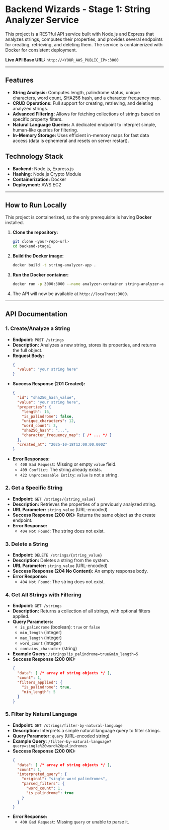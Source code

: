 # Backend Wizards - Stage 1: String Analyzer Service

This project is a RESTful API service built with Node.js and Express that analyzes strings, computes their properties, and provides several endpoints for creating, retrieving, and deleting them. The service is containerized with Docker for consistent deployment.

**Live API Base URL:** `http://<YOUR_AWS_PUBLIC_IP>:3000`

---

## Features

*   **String Analysis:** Computes length, palindrome status, unique characters, word count, SHA256 hash, and a character frequency map.
*   **CRUD Operations:** Full support for creating, retrieving, and deleting analyzed strings.
*   **Advanced Filtering:** Allows for fetching collections of strings based on specific property filters.
*   **Natural Language Queries:** A dedicated endpoint to interpret simple, human-like queries for filtering.
*   **In-Memory Storage:** Uses efficient in-memory maps for fast data access (data is ephemeral and resets on server restart).

## Technology Stack

*   **Backend:** Node.js, Express.js
*   **Hashing:** Node.js Crypto Module
*   **Containerization:** Docker
*   **Deployment:** AWS EC2

---

## How to Run Locally

This project is containerized, so the only prerequisite is having **Docker** installed.

1.  **Clone the repository:**
    ```bash
    git clone <your-repo-url>
    cd backend-stage1
    ```

2.  **Build the Docker image:**
    ```bash
    docker build -t string-analyzer-app .
    ```

3.  **Run the Docker container:**
    ```bash
    docker run -p 3000:3000 --name analyzer-container string-analyzer-app
    ```

4.  The API will now be available at `http://localhost:3000`.

---

## API Documentation

### 1. Create/Analyze a String

*   **Endpoint:** `POST /strings`
*   **Description:** Analyzes a new string, stores its properties, and returns the full object.
*   **Request Body:**
    ```json
    {
      "value": "your string here"
    }
    ```
*   **Success Response (201 Created):**
    ```json
    {
      "id": "sha256_hash_value",
      "value": "your string here",
      "properties": {
        "length": 16,
        "is_palindrome": false,
        "unique_characters": 12,
        "word_count": 3,
        "sha256_hash": "...",
        "character_frequency_map": { /* ... */ }
      },
      "created_at": "2025-10-18T12:00:00.000Z"
    }
    ```
*   **Error Responses:**
    *   `400 Bad Request`: Missing or empty `value` field.
    *   `409 Conflict`: The string already exists.
    *   `422 Unprocessable Entity`: `value` is not a string.

### 2. Get a Specific String

*   **Endpoint:** `GET /strings/{string_value}`
*   **Description:** Retrieves the properties of a previously analyzed string.
*   **URL Parameter:** `string_value` (URL-encoded)
*   **Success Response (200 OK):** Returns the same object as the create endpoint.
*   **Error Response:**
    *   `404 Not Found`: The string does not exist.

### 3. Delete a String

*   **Endpoint:** `DELETE /strings/{string_value}`
*   **Description:** Deletes a string from the system.
*   **URL Parameter:** `string_value` (URL-encoded)
*   **Success Response (204 No Content):** An empty response body.
*   **Error Response:**
    *   `404 Not Found`: The string does not exist.

### 4. Get All Strings with Filtering

*   **Endpoint:** `GET /strings`
*   **Description:** Returns a collection of all strings, with optional filters applied.
*   **Query Parameters:**
    *   `is_palindrome` (boolean): `true` or `false`
    *   `min_length` (integer)
    *   `max_length` (integer)
    *   `word_count` (integer)
    *   `contains_character` (string)
*   **Example Query:** `/strings?is_palindrome=true&min_length=5`
*   **Success Response (200 OK):**
    ```json
    {
      "data": [ /* array of string objects */ ],
      "count": 1,
      "filters_applied": {
        "is_palindrome": true,
        "min_length": 5
      }
    }
    ```

### 5. Filter by Natural Language

*   **Endpoint:** `GET /strings/filter-by-natural-language`
*   **Description:** Interprets a simple natural language query to filter strings.
*   **Query Parameter:** `query` (URL-encoded string)
*   **Example Query:** `/filter-by-natural-language?query=single%20word%20palindromes`
*   **Success Response (200 OK):**
    ```json
    {
      "data": [ /* array of string objects */ ],
      "count": 1,
      "interpreted_query": {
        "original": "single word palindromes",
        "parsed_filters": {
          "word_count": 1,
          "is_palindrome": true
        }
      }
    }
    ```
*   **Error Response:**
    *   `400 Bad Request`: Missing `query` or unable to parse it.